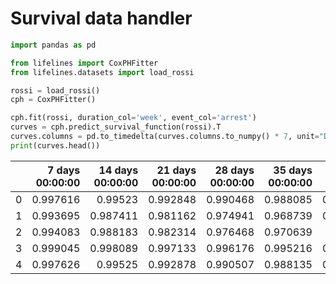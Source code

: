 # Survival data handler

```python
import pandas as pd

from lifelines import CoxPHFitter
from lifelines.datasets import load_rossi

rossi = load_rossi()
cph = CoxPHFitter()

cph.fit(rossi, duration_col='week', event_col='arrest')
curves = cph.predict_survival_function(rossi).T
curves.columns = pd.to_timedelta(curves.columns.to_numpy() * 7, unit="D")
print(curves.head())
```

|    |   7 days 00:00:00 |   14 days 00:00:00 |   21 days 00:00:00 |   28 days 00:00:00 |   35 days 00:00:00 |   42 days 00:00:00 |   49 days 00:00:00 |   56 days 00:00:00 |   63 days 00:00:00 |   70 days 00:00:00 |   77 days 00:00:00 |   84 days 00:00:00 |   91 days 00:00:00 |   98 days 00:00:00 |   105 days 00:00:00 |   112 days 00:00:00 |   119 days 00:00:00 |   126 days 00:00:00 |   133 days 00:00:00 |   140 days 00:00:00 |   147 days 00:00:00 |   154 days 00:00:00 |   161 days 00:00:00 |   168 days 00:00:00 |   175 days 00:00:00 |   182 days 00:00:00 |   189 days 00:00:00 |   196 days 00:00:00 |   210 days 00:00:00 |   217 days 00:00:00 |   224 days 00:00:00 |   231 days 00:00:00 |   238 days 00:00:00 |   245 days 00:00:00 |   252 days 00:00:00 |   259 days 00:00:00 |   266 days 00:00:00 |   273 days 00:00:00 |   280 days 00:00:00 |   294 days 00:00:00 |   301 days 00:00:00 |   308 days 00:00:00 |   315 days 00:00:00 |   322 days 00:00:00 |   329 days 00:00:00 |   336 days 00:00:00 |   343 days 00:00:00 |   350 days 00:00:00 |   364 days 00:00:00 |
|---:|------------------:|-------------------:|-------------------:|-------------------:|-------------------:|-------------------:|-------------------:|-------------------:|-------------------:|-------------------:|-------------------:|-------------------:|-------------------:|-------------------:|--------------------:|--------------------:|--------------------:|--------------------:|--------------------:|--------------------:|--------------------:|--------------------:|--------------------:|--------------------:|--------------------:|--------------------:|--------------------:|--------------------:|--------------------:|--------------------:|--------------------:|--------------------:|--------------------:|--------------------:|--------------------:|--------------------:|--------------------:|--------------------:|--------------------:|--------------------:|--------------------:|--------------------:|--------------------:|--------------------:|--------------------:|--------------------:|--------------------:|--------------------:|--------------------:|
|  0 |          0.997616 |           0.99523  |           0.992848 |           0.990468 |           0.988085 |           0.985699 |           0.983305 |           0.971402 |           0.966614 |           0.964223 |           0.959411 |           0.954529 |           0.952091 |           0.944785 |            0.939883 |            0.934978 |            0.927644 |            0.920239 |            0.91528  |            0.90291  |            0.897956 |            0.895478 |            0.892994 |            0.88311  |            0.875711 |            0.868213 |            0.863219 |            0.858226 |            0.853213 |            0.8507   |            0.845672 |            0.840638 |            0.835564 |            0.825421 |            0.8178   |            0.80765  |            0.805099 |            0.799999 |            0.789848 |            0.784733 |            0.774567 |            0.76946  |            0.764349 |            0.754116 |            0.751552 |            0.746427 |            0.733641 |            0.725969 |            0.715699 |
|  1 |          0.993695 |           0.987411 |           0.981162 |           0.974941 |           0.968739 |           0.962552 |           0.95637  |           0.926001 |           0.913958 |           0.907978 |           0.896023 |           0.883991 |           0.878023 |           0.860283 |            0.848506 |            0.836824 |            0.819543 |            0.802323 |            0.790918 |            0.762911 |            0.751869 |            0.746385 |            0.74091  |            0.719381 |            0.703521 |            0.687672 |            0.677241 |            0.666911 |            0.656638 |            0.651527 |            0.641374 |            0.631308 |            0.621261 |            0.601478 |            0.586875 |            0.567773 |            0.563033 |            0.553632 |            0.535214 |            0.526079 |            0.508214 |            0.499383 |            0.490641 |            0.473429 |            0.469176 |            0.460745 |            0.440128 |            0.428038 |            0.412181 |
|  2 |          0.994083 |           0.988183 |           0.982314 |           0.976468 |           0.970639 |           0.96482  |           0.959004 |           0.930402 |           0.919043 |           0.913399 |           0.902109 |           0.890739 |           0.885094 |           0.868304 |            0.857146 |            0.846067 |            0.829662 |            0.813294 |            0.802441 |            0.775749 |            0.765209 |            0.759971 |            0.754738 |            0.734141 |            0.718943 |            0.703735 |            0.693713 |            0.683781 |            0.673893 |            0.668969 |            0.659183 |            0.649471 |            0.639767 |            0.620632 |            0.606483 |            0.587941 |            0.583333 |            0.57419  |            0.556247 |            0.547334 |            0.529874 |            0.52123  |            0.512664 |            0.49577  |            0.491589 |            0.483296 |            0.462975 |            0.451031 |            0.435335 |
|  3 |          0.999045 |           0.998089 |           0.997133 |           0.996176 |           0.995216 |           0.994254 |           0.993287 |           0.98846  |           0.986508 |           0.985531 |           0.98356  |           0.981555 |           0.980551 |           0.977534 |            0.975502 |            0.973462 |            0.9704   |            0.967294 |            0.965205 |            0.959965 |            0.957855 |            0.956797 |            0.955734 |            0.951488 |            0.948291 |            0.945034 |            0.942855 |            0.94067  |            0.938468 |            0.937361 |            0.935141 |            0.93291  |            0.930653 |            0.926117 |            0.922687 |            0.918089 |            0.916927 |            0.914599 |            0.909939 |            0.907577 |            0.902855 |            0.900469 |            0.898071 |            0.893242 |            0.892026 |            0.889587 |            0.88346  |            0.879752 |            0.874752 |
|  4 |          0.997626 |           0.99525  |           0.992878 |           0.990507 |           0.988135 |           0.985758 |           0.983374 |           0.97152  |           0.966752 |           0.96437  |           0.959577 |           0.954715 |           0.952287 |           0.94501  |            0.940127 |            0.935241 |            0.927935 |            0.920559 |            0.915619 |            0.903296 |            0.89836  |            0.895892 |            0.893417 |            0.88357  |            0.876198 |            0.868726 |            0.86375  |            0.858775 |            0.85378  |            0.851276 |            0.846266 |            0.841249 |            0.836192 |            0.826084 |            0.818489 |            0.808372 |            0.805829 |            0.800746 |            0.790629 |            0.78553  |            0.775396 |            0.770304 |            0.765209 |            0.755007 |            0.752451 |            0.747341 |            0.734592 |            0.726942 |            0.716702 |



